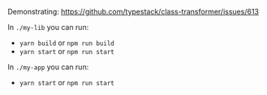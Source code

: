 Demonstrating: https://github.com/typestack/class-transformer/issues/613

In `./my-lib` you can run:

- `yarn build` or `npm run build`
- `yarn start` or `npm run start`


In `./my-app` you can run:
- `yarn start` or `npm run start`
